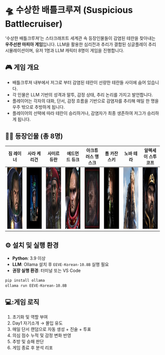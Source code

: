 # 🛸 수상한 배틀크루져 (Suspicious Battlecruiser)

‘수상한 배틀크루져’는 스타크래프트 세계관 속 등장인물들이 감염된 테란을 찾아내는 **우주선판 마피아 게임**입니다. LLM을 활용한 심리전과 추리가 결합된 싱글플레이 추리 시뮬레이션이며, 유저 1명과 LLM 캐릭터 8명이 게임을 진행합니다.

## 🎮 게임 개요

- 배틀크루져 내부에서 저그로 부터 감염된 테란이 선량한 테란들 사이에 숨어 있습니다.
- 각 인물은 LLM 기반의 성격과 말투, 감정 상태, 추리 논리를 가지고 발언합니다.
- 플레이어는 각자의 대화, 단서, 감정 흐름을 기반으로 감염자를 추리해 매일 한 명을 우주 밖으로 추방하게 됩니다.
- 플레이어의 선택에 따라 테란이 승리하거나, 감염자가 최종 생존하여 저그가 승리하게 됩니다.

## 🧑‍🚀 등장인물 (총 8명)

| 짐 레이너 | 사라 케리건 | 사미르 듀란 | 에드먼드 듀크 | 아크튜러스 맹스크 | 톰 카잔스키 | 노바 테라 | 알렉세이 스투코프 |
|:---------:|:-----------:|:------------:|:--------------:|:-----------------:|:-------------:|:----------:|:-------------------:|
| <img src="data/raynor.jpg" width="400" height="200"/> | <img src="data/kerrigan.jpg" width="400" height="200"/> | <img src="data/duran.png" width="400" height="200"/> | <img src="data/duke.jpg" width="400" height="200"/> | <img src="data/mengsk.jpg" width="400" height="200"/> | <img src="data/tom.jpg" width="400" height="200"/> | <img src="data/nova.jpg" width="400" height="200"/> | <img src="data/stukov.jpg" width="400" height="200"/> |

## ⚙️ 설치 및 실행 환경

- **Python**: 3.9 이상
- **LLM**: Ollama 설치 후 `EEVE-Korean-10.8B` 실행 필요
- **권장 실행 환경**: 터미널 또는 VS Code

```bash
pip install ollama
ollama run EEVE-Korean-10.8B
```



## 💻:게임 로직
1. 초기화 및 역할 부여
2. Day1 자기소개 → 몰입 유도
3. 매일 단서 랜덤으로 자동 생성 + 진술 + 투표
4. 의심 점수 누적 및 감정 변화 반영
5. 추방 및 승패 판단
6. 게임 종료 후 분석 리포
